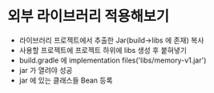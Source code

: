 # 외부 라이브러리 적용해보기

- 라이브러리 프로젝트에서 추출한 Jar(build->libs 에 존재) 복사
- 사용할 프로젝트에 프로젝트 하위에 libs 생성 후 붙혀녛기
- build.gradle 에 implementation files('libs/memory-v1.jar')
- jar 가 열려야 성공
- jar 에 있는 클래스들 Bean 등록